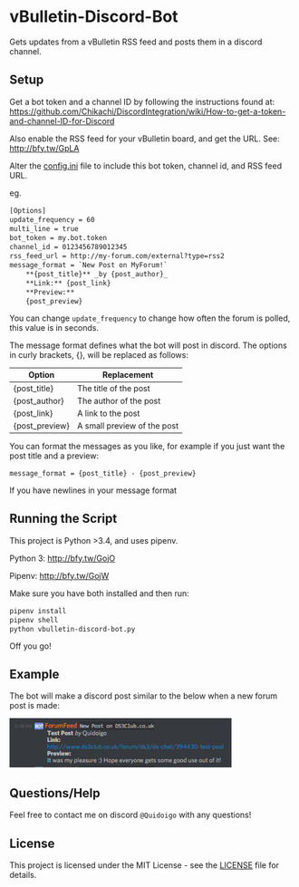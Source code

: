 # vBulletin-Discord-Bot

Gets updates from a vBulletin RSS feed and posts them in a discord channel.

## Setup

Get a bot token and a channel ID by following the instructions found at: https://github.com/Chikachi/DiscordIntegration/wiki/How-to-get-a-token-and-channel-ID-for-Discord

Also enable the RSS feed for your vBulletin board, and get the URL. See: http://bfy.tw/GpLA

Alter the [config.ini](config.ini) file to include this bot token, channel id, and RSS feed URL.

eg.

```buildoutcfg
[Options]
update_frequency = 60
multi_line = true
bot_token = my.bot.token
channel_id = 0123456789012345
rss_feed_url = http://my-forum.com/external?type=rss2
message_format = `New Post on MyForum!`
    **{post_title}** _by {post_author}_
    **Link:** {post_link}
    **Preview:**
    {post_preview}
```

You can change `update_frequency` to change how often the forum is polled, this value is in seconds.

The message format defines what the bot will post in discord. The options in curly brackets, {}, will be replaced as follows:

| Option | Replacement |
| --- | --- |
| {post_title} | The title of the post |
| {post_author} | The author of the post |
| {post_link} | A link to the post |
| {post_preview} | A small preview of the post |

You can format the messages as you like, for example if you just want the post title and a preview:

```buildoutcfg
message_format = {post_title} - {post_preview}
```

If you have newlines in your message format

## Running the Script

This project is Python >3.4, and uses pipenv.

Python 3: http://bfy.tw/GojO

Pipenv: http://bfy.tw/GojW

Make sure you have both installed and then run:

```
pipenv install
pipenv shell
python vbulletin-discord-bot.py
```

Off you go!

## Example

The bot will make a discord post similar to the below when a new forum post is made:

![Example image](ExamplePost.png)

## Questions/Help

Feel free to contact me on discord `@Quidoigo` with any questions!

## License

This project is licensed under the MIT License - see the [LICENSE](LICENSE) file for details.